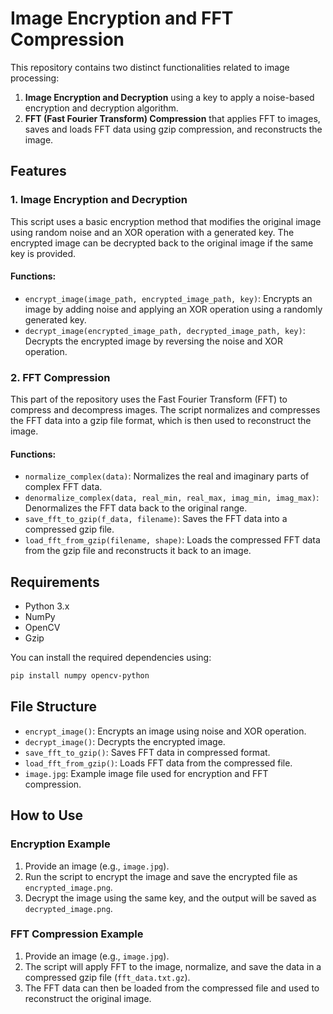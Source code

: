 # Image Encryption and FFT Compression

This repository contains two distinct functionalities related to image processing:

1. **Image Encryption and Decryption** using a key to apply a noise-based encryption and decryption algorithm.
2. **FFT (Fast Fourier Transform) Compression** that applies FFT to images, saves and loads FFT data using gzip compression, and reconstructs the image.

## Features

### 1. Image Encryption and Decryption

This script uses a basic encryption method that modifies the original image using random noise and an XOR operation with a generated key. The encrypted image can be decrypted back to the original image if the same key is provided.

#### Functions:
- `encrypt_image(image_path, encrypted_image_path, key)`: Encrypts an image by adding noise and applying an XOR operation using a randomly generated key.
- `decrypt_image(encrypted_image_path, decrypted_image_path, key)`: Decrypts the encrypted image by reversing the noise and XOR operation.

### 2. FFT Compression

This part of the repository uses the Fast Fourier Transform (FFT) to compress and decompress images. The script normalizes and compresses the FFT data into a gzip file format, which is then used to reconstruct the image.

#### Functions:
- `normalize_complex(data)`: Normalizes the real and imaginary parts of complex FFT data.
- `denormalize_complex(data, real_min, real_max, imag_min, imag_max)`: Denormalizes the FFT data back to the original range.
- `save_fft_to_gzip(f_data, filename)`: Saves the FFT data into a compressed gzip file.
- `load_fft_from_gzip(filename, shape)`: Loads the compressed FFT data from the gzip file and reconstructs it back to an image.

## Requirements

- Python 3.x
- NumPy
- OpenCV
- Gzip

You can install the required dependencies using:

```bash
pip install numpy opencv-python
```

## File Structure

- `encrypt_image()`: Encrypts an image using noise and XOR operation.
- `decrypt_image()`: Decrypts the encrypted image.
- `save_fft_to_gzip()`: Saves FFT data in compressed format.
- `load_fft_from_gzip()`: Loads FFT data from the compressed file.
- `image.jpg`: Example image file used for encryption and FFT compression.

## How to Use

### Encryption Example

1. Provide an image (e.g., `image.jpg`).
2. Run the script to encrypt the image and save the encrypted file as `encrypted_image.png`.
3. Decrypt the image using the same key, and the output will be saved as `decrypted_image.png`.

### FFT Compression Example

1. Provide an image (e.g., `image.jpg`).
2. The script will apply FFT to the image, normalize, and save the data in a compressed gzip file (`fft_data.txt.gz`).
3. The FFT data can then be loaded from the compressed file and used to reconstruct the original image.